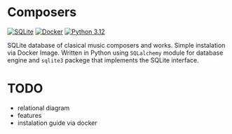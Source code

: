 # Composers

[![SQLite](https://img.shields.io/badge/SQLite-003B57?logo=sqlite&logoColor=white)](https://www.sqlite.org/)
[![Docker](https://img.shields.io/badge/Docker-0db7ed?logo=docker&logoColor=white)](https://www.docker.com/)
[![Python 3.12](https://img.shields.io/badge/Python_3.12-3776AB?logo=python&logoColor=white)](https://www.python.org/downloads/release/python-3120/)

SQLite database of clasical music composers and works. Simple instalation via Docker Image. Written in Python using `SQLalchemy` module for database engine and `sqlite3` packege that implements the SQLite interface.

# TODO

* relational diagram
* features
* instalation guide via docker